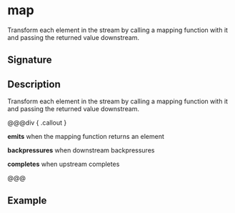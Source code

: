 # map

Transform each element in the stream by calling a mapping function with it and passing the returned value downstream.

## Signature

## Description

Transform each element in the stream by calling a mapping function with it and passing the returned value downstream.


@@@div { .callout }

**emits** when the mapping function returns an element

**backpressures** when downstream backpressures

**completes** when upstream completes

@@@

## Example

